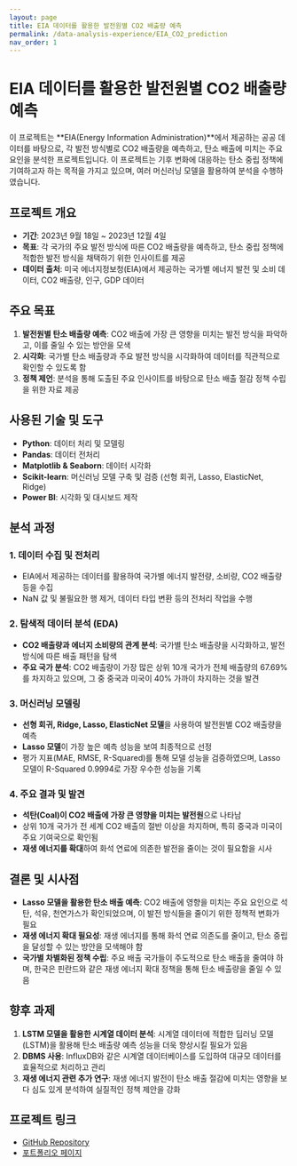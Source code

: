 ```yaml
---
layout: page
title: EIA 데이터를 활용한 발전원별 CO2 배출량 예측
permalink: /data-analysis-experience/EIA_CO2_prediction
nav_order: 1
---
```


# EIA 데이터를 활용한 발전원별 CO2 배출량 예측

이 프로젝트는 **EIA(Energy Information Administration)**에서 제공하는 공공 데이터를 바탕으로, 각 발전 방식별로 CO2 배출량을 예측하고, 탄소 배출에 미치는 주요 요인을 분석한 프로젝트입니다. 이 프로젝트는 기후 변화에 대응하는 탄소 중립 정책에 기여하고자 하는 목적을 가지고 있으며, 여러 머신러닝 모델을 활용하여 분석을 수행하였습니다.

## 프로젝트 개요
- **기간**: 2023년 9월 18일 ~ 2023년 12월 4일
- **목표**: 각 국가의 주요 발전 방식에 따른 CO2 배출량을 예측하고, 탄소 중립 정책에 적합한 발전 방식을 채택하기 위한 인사이트를 제공
- **데이터 출처**: 미국 에너지정보청(EIA)에서 제공하는 국가별 에너지 발전 및 소비 데이터, CO2 배출량, 인구, GDP 데이터

## 주요 목표
1. **발전원별 탄소 배출량 예측**: CO2 배출에 가장 큰 영향을 미치는 발전 방식을 파악하고, 이를 줄일 수 있는 방안을 모색
2. **시각화**: 국가별 탄소 배출량과 주요 발전 방식을 시각화하여 데이터를 직관적으로 확인할 수 있도록 함
3. **정책 제언**: 분석을 통해 도출된 주요 인사이트를 바탕으로 탄소 배출 절감 정책 수립을 위한 자료 제공

## 사용된 기술 및 도구
- **Python**: 데이터 처리 및 모델링
- **Pandas**: 데이터 전처리
- **Matplotlib & Seaborn**: 데이터 시각화
- **Scikit-learn**: 머신러닝 모델 구축 및 검증 (선형 회귀, Lasso, ElasticNet, Ridge)
- **Power BI**: 시각화 및 대시보드 제작

## 분석 과정

### 1. 데이터 수집 및 전처리
- EIA에서 제공하는 데이터를 활용하여 국가별 에너지 발전량, 소비량, CO2 배출량 등을 수집
- NaN 값 및 불필요한 행 제거, 데이터 타입 변환 등의 전처리 작업을 수행

### 2. 탐색적 데이터 분석 (EDA)
- **CO2 배출량과 에너지 소비량의 관계 분석**: 국가별 탄소 배출량을 시각화하고, 발전 방식에 따른 배출 패턴을 탐색
- **주요 국가 분석**: CO2 배출량이 가장 많은 상위 10개 국가가 전체 배출량의 67.69%를 차지하고 있으며, 그 중 중국과 미국이 40% 가까이 차지하는 것을 발견

### 3. 머신러닝 모델링
- **선형 회귀, Ridge, Lasso, ElasticNet 모델**을 사용하여 발전원별 CO2 배출량을 예측
- **Lasso 모델**이 가장 높은 예측 성능을 보여 최종적으로 선정
- 평가 지표(MAE, RMSE, R-Squared)를 통해 모델 성능을 검증하였으며, Lasso 모델이 R-Squared 0.9994로 가장 우수한 성능을 기록

### 4. 주요 결과 및 발견
- **석탄(Coal)이 CO2 배출에 가장 큰 영향을 미치는 발전원**으로 나타남
- 상위 10개 국가가 전 세계 CO2 배출의 절반 이상을 차지하며, 특히 중국과 미국이 주요 기여국으로 확인됨
- **재생 에너지를 확대**하여 화석 연료에 의존한 발전을 줄이는 것이 필요함을 시사

## 결론 및 시사점
- **Lasso 모델을 활용한 탄소 배출 예측**: CO2 배출에 영향을 미치는 주요 요인으로 석탄, 석유, 천연가스가 확인되었으며, 이 발전 방식들을 줄이기 위한 정책적 변화가 필요
- **재생 에너지 확대 필요성**: 재생 에너지를 통해 화석 연료 의존도를 줄이고, 탄소 중립을 달성할 수 있는 방안을 모색해야 함
- **국가별 차별화된 정책 수립**: 주요 배출 국가들이 주도적으로 탄소 배출을 줄여야 하며, 한국은 핀란드와 같은 재생 에너지 확대 정책을 통해 탄소 배출량을 줄일 수 있음

## 향후 과제
1. **LSTM 모델을 활용한 시계열 데이터 분석**: 시계열 데이터에 적합한 딥러닝 모델(LSTM)을 활용해 탄소 배출량 예측 성능을 더욱 향상시킬 필요가 있음
2. **DBMS 사용**: InfluxDB와 같은 시계열 데이터베이스를 도입하여 대규모 데이터를 효율적으로 처리하고 관리
3. **재생 에너지 관련 추가 연구**: 재생 에너지 발전이 탄소 배출 절감에 미치는 영향을 보다 심도 있게 분석하여 실질적인 정책 제안을 강화

## 프로젝트 링크
- [GitHub Repository](https://github.com/kihwan21/k-project)
- [포트폴리오 페이지](https://5ez1.github.io/data-analysis-experience/)
